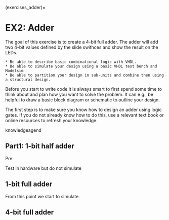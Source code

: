 (exercises_adder)=
# EX2: Adder

The goal of this exercise is to create a 4-bit full adder. The adder will add two 4-bit values defined by the slide swithces and show the result on the LEDs.

```{admonition} The learning outcome of this exercise is to:
* Be able to describe basic combinational logic with VHDL.
* Be able to simulate your design using a basic VHDL test bench and Modelsim
* Be able to partition your design in sub-units and combine then using a structural design.
```

Before you start to write code it is always smart to first spend some time to think about and plan how you want to solve the problem. It can e.g., be helpful to draw a basic block diagram or schematic to outline your design. 

The first step is to make sure you know how to design an adder using logic gates. If you do not already know how to do this, use a relevant text book or online resources to refresh your knowledge.


knowledgeagend
## Part1: 1-bit half adder

Pre

Test in hardware but do not simulate

## 1-bit full adder
From this point we start to simulate.


## 4-bit full adder
